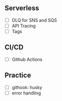 ## Serverless

- [ ] DLQ for SNS and SQS
- [ ] API Tracing
- [ ] Tags

## CI/CD

- [ ] Github Actions

## Practice

- [ ] githook: husky
- [ ] error handling